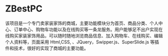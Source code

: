 # ZBestPC

该项目是一个专门卖家装家饰的商城，主要功能模块分为首页、商品分类、个人中心、订单中心、购物车功能以及在线购买等一条龙服务。用户能够足不出户实现在线购买家装家饰用品，可以随时随地浏览商品信息、加入购物车、在线购买、编辑个人资料等，页面采用 Html,CSS, 、JQuery，Swipper.js、SuperSlide.js 等插件和技术，很好的实现了商城的主要功能。
